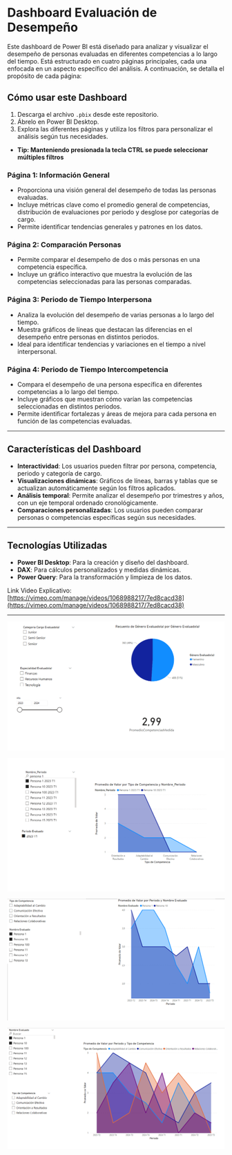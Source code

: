 # Dashboard Evaluación de Desempeño

Este dashboard de Power BI está diseñado para analizar y visualizar el desempeño de personas evaluadas en diferentes competencias a lo largo del tiempo. Está estructurado en cuatro páginas principales, cada una enfocada en un aspecto específico del análisis. A continuación, se detalla el propósito de cada página:

## **Cómo usar este Dashboard**

1. Descarga el archivo `.pbix` desde este repositorio.
2. Ábrelo en Power BI Desktop.
3. Explora las diferentes páginas y utiliza los filtros para personalizar el análisis según tus necesidades.
- **Tip: Manteniendo presionada la tecla CTRL se puede seleccionar múltiples filtros**

### **Página 1: Información General**

- Proporciona una visión general del desempeño de todas las personas evaluadas.
- Incluye métricas clave como el promedio general de competencias, distribución de evaluaciones por periodo y desglose por categorías de cargo.
- Permite identificar tendencias generales y patrones en los datos.

### **Página 2: Comparación Personas**

- Permite comparar el desempeño de dos o más personas en una competencia específica.
- Incluye un gráfico interactivo que muestra la evolución de las competencias seleccionadas para las personas comparadas.

### **Página 3: Periodo de Tiempo Interpersona**

- Analiza la evolución del desempeño de varias personas a lo largo del tiempo.
- Muestra gráficos de líneas que destacan las diferencias en el desempeño entre personas en distintos periodos.
- Ideal para identificar tendencias y variaciones en el tiempo a nivel interpersonal.

### **Página 4: Periodo de Tiempo Intercompetencia**

- Compara el desempeño de una persona específica en diferentes competencias a lo largo del tiempo.
- Incluye gráficos que muestran cómo varían las competencias seleccionadas en distintos periodos.
- Permite identificar fortalezas y áreas de mejora para cada persona en función de las competencias evaluadas.

---

## **Características del Dashboard**

- **Interactividad**: Los usuarios pueden filtrar por persona, competencia, periodo y categoría de cargo.
- **Visualizaciones dinámicas**: Gráficos de líneas, barras y tablas que se actualizan automáticamente según los filtros aplicados.
- **Análisis temporal**: Permite analizar el desempeño por trimestres y años, con un eje temporal ordenado cronológicamente.
- **Comparaciones personalizadas**: Los usuarios pueden comparar personas o competencias específicas según sus necesidades.

---

## **Tecnologías Utilizadas**

- **Power BI Desktop**: Para la creación y diseño del dashboard.
- **DAX**: Para cálculos personalizados y medidas dinámicas.
- **Power Query**: Para la transformación y limpieza de los datos.

Link Video Explicativo: [https://vimeo.com/manage/videos/1068988217/7ed8cacd38](https://vimeo.com/manage/videos/1068988217/7ed8cacd38)

---

![image.png](image.png)

![image.png](image%201.png)

![image.png](image%202.png)

![image.png](image%203.png)